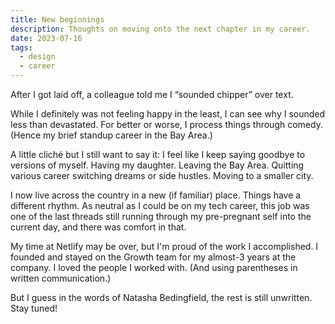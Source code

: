 ```yaml
---
title: New beginnings
description: Thoughts on moving onto the next chapter in my career.
date: 2023-07-16
tags:
  - design
  - career
---
```

After I got laid off, a colleague told me I “sounded chipper” over text. 

While I definitely was not feeling happy in the least, I can see why I sounded less than devastated. For better or worse, I process things through comedy. (Hence my brief standup career in the Bay Area.)

A little cliché but I still want to say it: I feel like I keep saying goodbye to versions of myself. Having my daughter. Leaving the Bay Area. Quitting various career switching dreams or side hustles. Moving to a smaller city. 

I now live across the country in a new (if familiar) place. Things have a different rhythm. As neutral as I could be on my tech career, this job was one of the last threads still running through my pre-pregnant self into the current day, and there was comfort in that. 

My time at Netlify may be over, but I'm proud of the work I accomplished. I founded and stayed on the Growth team for my almost-3 years at the company. I loved the people I worked with. (And using parentheses in written communication.) 

But I guess in the words of Natasha Bedingfield, the rest is still unwritten. Stay tuned! 